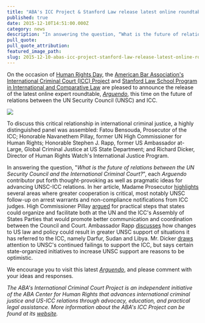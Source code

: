 ```yaml
---
title: "ABA's ICC Project & Stanford Law release latest online roundtable, Arguendo, on UN Security Council-ICC relations"
published: true
date: 2015-12-10T14:51:00.000Z
category: news
description: "In answering the question, “What is the future of relations between the UN Security Council and the International Criminal Court?”, several distinguished experts put forth thought-provoking as well as pragmatic ideas for advancing UNSC-ICC relations."
pull_quote:
pull_quote_attribution:
featured_image_path:
slug: 2015-12-10-abas-icc-project-stanford-law-release-latest-online-roundtable-arguendo-on-un-security-council-icc-relations
---
```


On the occasion of [Human Rights Day](http://www.un.org/en/events/humanrightsday/), the [American Bar Association's International Criminal Court (ICC) Project](http://www.aba-icc.org/) and [Stanford Law School Program in International and Comparative Law](https://law.stanford.edu/stanford-program-in-international-and-comparative-law/) are pleased to announce the release of the latest online expert roundtable, _[Arguendo](http://www.international-criminal-justice-today.org/arguendo/)_, this time on the future of relations between the UN Security Council (UNSC) and ICC.

[![](http://lh3.googleusercontent.com/8jMVyAIyu2i2u19v7iAv6bFnSU8cYP8gQB9a1kVdPnqvdiqwZEe4Ui32I7qHTLJk4vEItzlh5xlGY0pCNvfvPaWwCI7XuRZd=s1200)](/webhook-uploads/1449776044322_Arguendo_UNSC_ICC.png)

To discuss this critical relationship in international criminal justice, a highly distinguished panel was assembled: Fatou Bensouda, Prosecutor of the ICC; Honorable Navanethem Pillay, former UN High Commissioner for Human Rights; Honorable Stephen J. Rapp, former US Ambassador at-Large, Global Criminal Justice at US State Department; and Richard Dicker, Director of Human Rights Watch's International Justice Program.

In answering the question, "_What is the future of relations between the UN Security Council and the International Criminal Court?_", each _Arguendo_ contributor put forth thought-provoking as well as pragmatic ideas for advancing UNSC-ICC relations. In her article, Madame Prosecutor [highlights](http://bit.ly/1OU08fd) several areas where greater cooperation is critical, most notably UNSC follow-up on arrest warrants and non-compliance notifications from ICC judges. High Commissioner Pillay [argued](http://bit.ly/1Z1uaAC) for practical steps that states could organize and facilitate both at the UN and the ICC's Assembly of States Parties that would promote better communication and coordination between the Council and Court. Ambassador Rapp [discusses](http://bit.ly/1Z1ufEr) how changes to US law and policy could result in greater UNSC support of situations it has referred to the ICC, namely Darfur, Sudan and Libya. Mr. Dicker [draws](http://bit.ly/1Z1rUJt) attention to UNSC's continued failings to support the ICC, but says certain state-organized initiatives to increase UNSC support are reasons to be optimistic.

We encourage you to visit this latest _[Arguendo](http://www.international-criminal-justice-today.org/arguendo/question/what-is-the-future-of-relations-between-the-un-security-council-and-the-international-criminal-court/)_, and please comment with your ideas and responses.

_The ABA's International Criminal Court Project is an independent initiative of the ABA Center for Human Rights that advances international criminal justice and US-ICC relations through advocacy, education, and practical legal assistance. More information about the ABA's ICC Project can be found at its [website](http://www.aba-icc.org/)._
